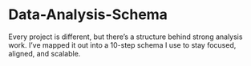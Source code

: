 # Data-Analysis-Schema
Every project is different, but there’s a structure behind strong analysis work. I’ve mapped it out into a 10-step schema I use to stay focused, aligned, and scalable.
